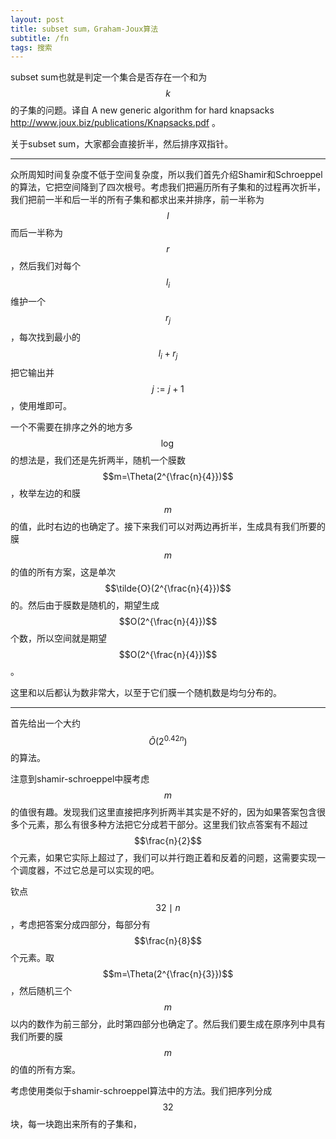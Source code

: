 ```yaml
---
layout: post
title: subset sum，Graham-Joux算法
subtitle: /fn
tags: 搜索
---
```


subset sum也就是判定一个集合是否存在一个和为$$k$$的子集的问题。译自 A new generic algorithm for hard knapsacks http://www.joux.biz/publications/Knapsacks.pdf 。

关于subset sum，大家都会直接折半，然后排序双指针。

-----

众所周知时间复杂度不低于空间复杂度，所以我们首先介绍Shamir和Schroeppel的算法，它把空间降到了四次根号。考虑我们把遍历所有子集和的过程再次折半，我们把前一半和后一半的所有子集和都求出来并排序，前一半称为$$l$$而后一半称为$$r$$，然后我们对每个$$l_i$$维护一个$$r_j$$，每次找到最小的$$l_i+r_j$$把它输出并$$j:=j+1$$，使用堆即可。

一个不需要在排序之外的地方多$$\log$$的想法是，我们还是先折两半，随机一个膜数$$m=\Theta(2^{\frac{n}{4}})$$，枚举左边的和膜$$m$$的值，此时右边的也确定了。接下来我们可以对两边再折半，生成具有我们所要的膜$$m$$的值的所有方案，这是单次$$\tilde{O}(2^{\frac{n}{4}})$$的。然后由于膜数是随机的，期望生成$$O(2^{\frac{n}{4}})$$个数，所以空间就是期望$$O(2^{\frac{n}{4}})$$。

这里和以后都认为数非常大，以至于它们膜一个随机数是均匀分布的。

-----

首先给出一个大约$$\tilde{O}(2^{0.42n})$$的算法。

注意到shamir-schroeppel中膜考虑$$m$$的值很有趣。发现我们这里直接把序列折两半其实是不好的，因为如果答案包含很多个元素，那么有很多种方法把它分成若干部分。这里我们钦点答案有不超过$$\frac{n}{2}$$个元素，如果它实际上超过了，我们可以并行跑正着和反着的问题，这需要实现一个调度器，不过它总是可以实现的吧。

钦点$$32\mid n$$，考虑把答案分成四部分，每部分有$$\frac{n}{8}$$个元素。取$$m=\Theta(2^{\frac{n}{3}})$$，然后随机三个$$m$$以内的数作为前三部分，此时第四部分也确定了。然后我们要生成在原序列中具有我们所要的膜$$m$$的值的所有方案。

考虑使用类似于shamir-schroeppel算法中的方法。我们把序列分成$$32$$块，每一块跑出来所有的子集和，